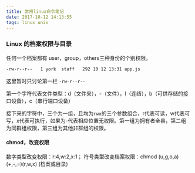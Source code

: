 ```yaml
---
title: 常用linux命令笔记
date: 2017-10-12 14:13:55
tags: linux unix
---
```


### Linux 的档案权限与目录

任何一个档案都有 user，group，others三种身份的个别权限。

```bash
-rw-r--r--   1 york  staff   292 10 12 13:31 app.js
```
这里暂时只讨论第一栏 `-rw-r--r--`

第一个字符代表文件类型：d（文件夹），-（文件），l（连结），b（可供存储的接口设备），c（串行端口设备）

接下来的字符中，三个为一组，且均为`rwx`的三个参数组合，r代表可读，w代表可写，x代表可执行，如果为-代表相应位置无权限。第一组为拥有者全县，第二组为同群组权限，第三组为其他非群组的权限。

#### chmod，改变权限
数字类型改变权限：r:4,w:2,x:1；
符号类型改变档案权限：chmod  (u,g,o,a)(+,-,=)(r,w,x) (档案或目录)








